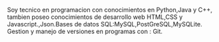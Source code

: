 Soy tecnico en programacion con conocimientos en Python,Java y C++, tambien poseo conocimientos de desarrollo web HTML,CSS y Javascript.,Json.Bases de datos SQL:MySQL,PostGreSQL,MySQLite. Gestion y manejo de versiones en programas con : Git.

<!---
Eddie3465/Eddie3465 is a ✨ special ✨ repository because its `README.md` (this file) appears on your GitHub profile.
You can click the Preview link to take a look at your changes.
--->
